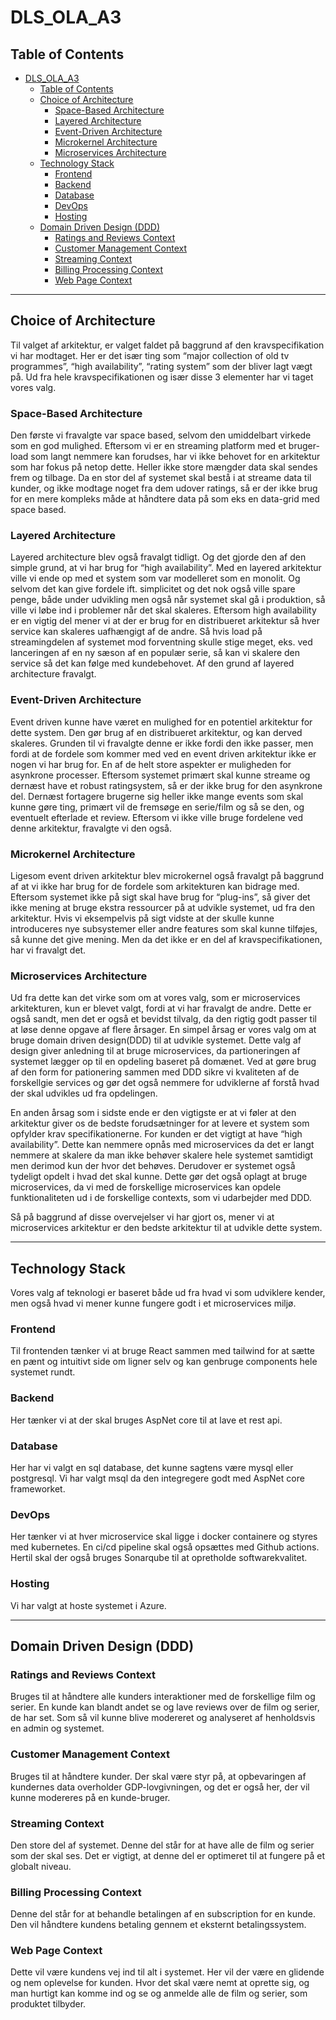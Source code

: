 # DLS_OLA_A3
## Table of Contents
- [DLS\_OLA\_A3](#dls_ola_a3)
  - [Table of Contents](#table-of-contents)
  - [Choice of Architecture](#choice-of-architecture)
    - [Space-Based Architecture](#space-based-architecture)
    - [Layered Architecture](#layered-architecture)
    - [Event-Driven Architecture](#event-driven-architecture)
    - [Microkernel Architecture](#microkernel-architecture)
    - [Microservices Architecture](#microservices-architecture)
  - [Technology Stack](#technology-stack)
    - [Frontend](#frontend)
    - [Backend](#backend)
    - [Database](#database)
    - [DevOps](#devops)
    - [Hosting](#hosting)
  - [Domain Driven Design (DDD)](#domain-driven-design-ddd)
    - [Ratings and Reviews Context](#ratings-and-reviews-context)
    - [Customer Management Context](#customer-management-context)
    - [Streaming Context](#streaming-context)
    - [Billing Processing Context](#billing-processing-context)
    - [Web Page Context](#web-page-context)

---

## Choice of Architecture
Til valget af arkitektur, er valget faldet på baggrund af den kravspecifikation vi har modtaget. Her er det især ting som “major collection of old tv programmes”, “high availability”, “rating system” som der bliver lagt vægt på. Ud fra hele kravspecifikationen og især disse 3 elementer har vi taget vores valg.

### Space-Based Architecture
Den første vi fravalgte var space based, selvom den umiddelbart virkede som en god mulighed. Eftersom vi er en streaming platform med et bruger-load som langt nemmere kan forudses, har vi ikke behovet for en arkitektur som har fokus på netop dette. Heller ikke store mængder data skal sendes frem og tilbage. Da en stor del af systemet skal bestå i at streame data til kunder, og ikke modtage noget fra dem udover ratings, så er der ikke brug for en mere kompleks måde at håndtere data på som eks en data-grid med space based.

### Layered Architecture
Layered architecture blev også fravalgt tidligt. Og det gjorde den af den simple grund, at vi har brug for “high availability”. Med en layered arkitektur ville vi ende op med et system som var modelleret som en monolit. Og selvom det kan give fordele ift. simplicitet og det nok også ville spare penge, både under udvikling men også når systemet skal gå i produktion, så ville vi løbe ind i problemer når det skal skaleres. 
Eftersom high availability er en vigtig del mener vi at der er brug for en distribueret arkitektur så hver service kan skaleres uafhængigt af de andre. Så hvis load på streamingdelen af systemet mod forventning skulle stige meget, eks. ved lanceringen af en ny sæson af en populær serie, så kan vi skalere den service så det kan følge med kundebehovet. Af den grund af layered architecture fravalgt.

### Event-Driven Architecture
Event driven kunne have været en mulighed for en potentiel arkitektur for dette system. Den gør brug af en distribueret arkitektur, og kan derved skaleres. Grunden til vi fravalgte denne er ikke fordi den ikke passer, men fordi at de fordele som kommer med ved en event driven arkitektur ikke er nogen vi har brug for.
En af de helt store aspekter er muligheden for asynkrone processer. 
Eftersom systemet primært skal kunne streame og dernæst have et robust ratingsystem, så er der ikke brug for den asynkrone del. Dernæst fortagere brugerne sig heller ikke mange events som skal kunne gøre ting, primært vil de fremsøge en serie/film og så se den, og eventuelt efterlade et review. 
Eftersom vi ikke ville bruge fordelene ved denne arkitektur, fravalgte vi den også.

### Microkernel Architecture
Ligesom event driven arkitektur blev microkernel også fravalgt på baggrund af at vi ikke har brug for de fordele som arkitekturen kan bidrage med. Eftersom systemet ikke på sigt skal have brug for “plug-ins”, så giver det ikke mening at bruge ekstra ressourcer på at udvikle systemet, ud fra den arkitektur. Hvis vi eksempelvis på sigt vidste at der skulle kunne introduceres nye subsystemer eller andre features som skal kunne tilføjes, så kunne det give mening. Men da det ikke er en del af kravspecifikationen, har vi fravalgt det.

### Microservices Architecture
Ud fra dette kan det virke som om at vores valg, som er microservices arkitekturen, kun er blevet valgt, fordi at vi har fravalgt de andre. Dette er også sandt, men det er også et bevidst tilvalg, da den rigtig godt passer til at løse denne opgave af flere årsager.
En simpel årsag er vores valg om at bruge domain driven design(DDD) til at udvikle systemet. Dette valg af design giver anledning til at bruge microservices, da partioneringen af systemet lægger op til en opdeling baseret på domænet.
Ved at gøre brug af den form for pationering sammen med DDD sikre vi kvaliteten af de forskellgie services og gør det også nemmere for udviklerne af forstå hvad der skal udvikles ud fra opdelingen.

En anden årsag som i sidste ende er den vigtigste er at vi føler at den arkitektur giver os de bedste forudsætninger for at levere et system som opfylder krav specifikationerne. For kunden er det vigtigt at have “high availability”. Dette kan nemmere opnås med microservices da det er langt nemmere at skalere da man ikke behøver skalere hele systemet samtidigt men derimod kun der hvor det behøves. 
Derudover er systemet også tydeligt opdelt i hvad det skal kunne. Dette gør det også oplagt at bruge microservices, da vi med de forskellige microservices kan opdele funktionaliteten ud i de forskellige contexts, som vi udarbejder med DDD.

Så på baggrund af disse overvejelser vi har gjort os, mener vi at microservices arkitektur er den bedste arkitektur til at udvikle dette system.

---

## Technology Stack
Vores valg af teknologi er baseret både ud fra hvad vi som udviklere kender, men også hvad vi mener kunne fungere godt i et microservices miljø.

### Frontend
Til frontenden tænker vi at bruge React sammen med tailwind for at sætte en pænt og intuitivt side om ligner selv og kan genbruge components hele systemet rundt.
### Backend
Her tænker vi at der skal bruges AspNet core til at lave et rest api.
### Database
Her har vi valgt en sql database, det kunne sagtens være mysql eller postgresql. Vi har valgt msql da den integregere godt med AspNet core frameworket.

### DevOps
Her tænker vi at hver microservice skal ligge i docker containere og styres med kubernetes. En ci/cd pipeline skal også opsættes med Github actions. Hertil skal der også bruges Sonarqube til at opretholde softwarekvalitet.

### Hosting
Vi har valgt at hoste systemet i Azure.

---

## Domain Driven Design (DDD)

### Ratings and Reviews Context
Bruges til at håndtere alle kunders interaktioner med de forskellige film og serier. En kunde kan blandt andet se og lave reviews over de film og serier, de har set. Som så vil kunne blive modereret og analyseret af henholdsvis en admin og systemet.

### Customer Management Context
Bruges til at håndtere kunder. Der skal være styr på, at opbevaringen af kundernes data overholder GDP-lovgivningen, og det er også her, der vil kunne modereres på en kunde-bruger.
### Streaming Context
Den store del af systemet. Denne del står for at have alle de film og serier som der skal ses. Det er vigtigt, at denne del er optimeret til at fungere på et globalt niveau.

### Billing Processing Context
Denne del står for at behandle betalingen af en subscription for en kunde. Den vil håndtere kundens betaling gennem et eksternt betalingssystem.

### Web Page Context
Dette vil være kundens vej ind til alt i systemet. Her vil der være en glidende og nem oplevelse for kunden. Hvor det skal være nemt at oprette sig, og man hurtigt kan komme ind og se og anmelde alle de film og serier, som produktet tilbyder. 

